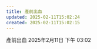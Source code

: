 ```yaml
---
title: 產前出血
updated: 2025-02-11T15:02:24
created: 2025-02-11T15:02:15
---
```


產前出血
2025年2月11日
下午 03:02
